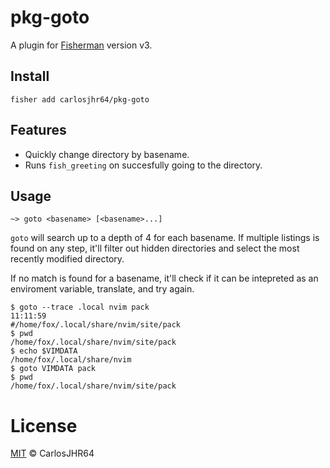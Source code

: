 # pkg-goto

A plugin for [Fisherman](https://github.com/jorgebucaran/fisher) version v3.

## Install

    fisher add carlosjhr64/pkg-goto

## Features

* Quickly change directory by basename.
* Runs `fish_greeting` on succesfully going to the directory.

## Usage

    ~> goto <basename> [<basename>...]

`goto` will search up to a depth of 4 for each basename.
If multiple listings is found on any step,
it'll filter out hidden directories and select the most recently modified directory.

If no match is found for a basename, it'll check if it can be intepreted
as an enviroment variable, translate, and try again.
```shell
$ goto --trace .local nvim pack                                                                                            11:11:59
#/home/fox/.local/share/nvim/site/pack
$ pwd
/home/fox/.local/share/nvim/site/pack
$ echo $VIMDATA
/home/fox/.local/share/nvim
$ goto VIMDATA pack
$ pwd
/home/fox/.local/share/nvim/site/pack
```
# License

[MIT](http://opensource.org/licenses/MIT) © CarlosJHR64
